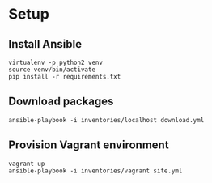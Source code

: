 # Setup

## Install Ansible

    virtualenv -p python2 venv
    source venv/bin/activate
    pip install -r requirements.txt

## Download packages

    ansible-playbook -i inventories/localhost download.yml

## Provision Vagrant environment

    vagrant up
    ansible-playbook -i inventories/vagrant site.yml
